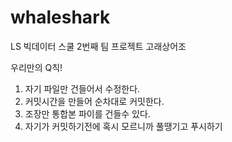 # whaleshark
LS 빅데이터 스쿨 2번째 팀 프로젝트 고래상어조

우리만의 Q칙!
1. 자기 파일만 건들어서 수정한다.
2. 커밋시간을 만들어 순차대로 커밋한다.
3. 조장만 통합본 파이를 건들수 있다.
4. 자기가 커밋하기전에 혹시 모르니까 풀땡기고 푸시하기





